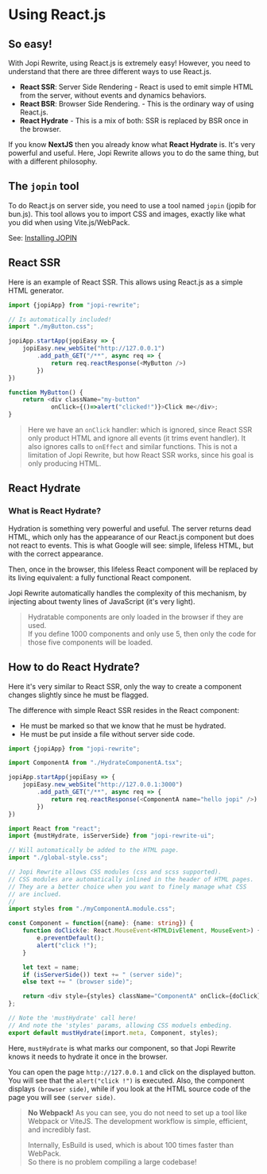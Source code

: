 # Using React.js

## So easy!

With Jopi Rewrite, using React.js is extremely easy! However, you need to understand that there are three different ways to use React.js.

* **React SSR**: Server Side Rendering - React is used to emit simple HTML from the server, without events and dynamics behaviors. 
* **React BSR**: Browser Side Rendering. - This is the ordinary way of using React.js.
* **React Hydrate** - This is a mix of both: SSR is replaced by BSR once in the browser.

If you know **NextJS** then you already know what **React Hydrate** is. It's very powerful and useful. Here, Jopi Rewrite allows you to do the same thing, but with a different philosophy.

## The `jopin` tool

To do React.js on server side, you need to use a tool named `jopin` (jopib for bun.js).
This tool allows you to import CSS and images, exactly like what you did when using Vite.js/WebPack.

See: [Installing JOPIN](_doc/how_to_start/installing_jopin.md)

## React SSR

Here is an example of React SSR. This allows using React.js as a simple HTML generator.

```typescript
import {jopiApp} from "jopi-rewrite";

// Is automatically included!
import "./myButton.css";

jopiApp.startApp(jopiEasy => {
    jopiEasy.new_webSite("http://127.0.0.1")
        .add_path_GET("/**", async req => {
            return req.reactResponse(<MyButton />)
        })
})

function MyButton() {
    return <div className="my-button" 
            onClick={()=>alert("clicked!")}>Click me</div>;
}
```

> Here we have an `onClick` handler: which is ignored, since React SSR only product HTML
and ignore all events (it trims event handler). It also ignores calls to `onEffect` and similar functions. This is not a limitation of Jopi Rewrite, but how React SSR works, since his goal is
only producing HTML.

## React Hydrate

### What is React Hydrate?

Hydration is something very powerful and useful. The server returns dead HTML,
which only has the appearance of our React.js component but does not react to events.
This is what Google will see: simple, lifeless HTML, but with the correct appearance.

Then, once in the browser, this lifeless React component will be replaced by its living equivalent: a fully functional React component.

Jopi Rewrite automatically handles the complexity of this mechanism, by injecting about twenty lines of JavaScript (it's very light).

> Hydratable components are only loaded in the browser if they are used.  
> If you define 1000 components and only use 5, then only the code for those five components will be loaded.

## How to do React Hydrate?

Here it's very similar to React SSR, only the way to create a component changes slightly since he must be flagged.

The difference with simple React SSR resides in the React component:
* He must be marked so that we know that he must be hydrated.
* He must be put inside a file without server side code.

```typescript
import {jopiApp} from "jopi-rewrite";

import ComponentA from "./HydrateComponentA.tsx";

jopiApp.startApp(jopiEasy => {
    jopiEasy.new_webSite("http://127.0.0.1:3000")
        .add_path_GET("/**", async req => {
            return req.reactResponse(<ComponentA name="hello jopi" />)
        })
})
```

```typescript
import React from "react";
import {mustHydrate, isServerSide} from "jopi-rewrite-ui";

// Will automatically be added to the HTML page.
import "./global-style.css";

// Jopi Rewrite allows CSS modules (css and scss supported).
// CSS modules are automatically inlined in the header of HTML pages.
// They are a better choice when you want to finely manage what CSS
// are inclued.
//
import styles from "./myComponentA.module.css";

const Component = function({name}: {name: string}) {
    function doClick(e: React.MouseEvent<HTMLDivElement, MouseEvent>) {
        e.preventDefault();
        alert("click !");
    }

    let text = name;
    if (isServerSide()) text += " (server side)";
    else text += " (browser side)";

    return <div style={styles} className="ComponentA" onClick={doClick}>{text}</div>;
};

// Note the 'mustHydrate' call here!
// And note the 'styles' params, allowing CSS moduels embeding.
export default mustHydrate(import.meta, Component, styles);
```

Here, `mustHydrate` is what marks our component, so that Jopi Rewrite knows it needs to hydrate it once in the browser.

You can open the page `http://127.0.0.1` and click on the displayed button. You will see that the `alert("click !")` is executed.  Also, the component displays `(browser side)`, while if you look at the HTML source code of the page you will see `(server side)`.

> **No Webpack!** 
> As you can see, you do not need to set up a tool like Webpack or ViteJS.
> The development workflow is simple, efficient, and incredibly fast.
>
> Internally, EsBuild is used, which is about 100 times faster than WebPack.  
> So there is no problem compiling a large codebase!